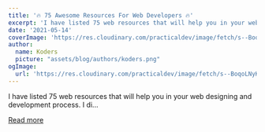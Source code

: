 ```yaml
---
title: '🔥 75 Awesome Resources For Web Developers 🔥'
excerpt: 'I have listed 75 web resources that will help you in your web designing and development process. I di...'
date: '2021-05-14'
coverImage: 'https://res.cloudinary.com/practicaldev/image/fetch/s--BoqoLNyK--/c_imagga_scale,f_auto,fl_progressive,h_420,q_auto,w_1000/https://dev-to-uploads.s3.amazonaws.com/uploads/articles/n2zyeh1ria0n3xhhcz75.jpg'
author:
  name: Koders
  picture: "assets/blog/authors/koders.png"
ogImage:
  url: 'https://res.cloudinary.com/practicaldev/image/fetch/s--BoqoLNyK--/c_imagga_scale,f_auto,fl_progressive,h_420,q_auto,w_1000/https://dev-to-uploads.s3.amazonaws.com/uploads/articles/n2zyeh1ria0n3xhhcz75.jpg'
---
```


I have listed 75 web resources that will help you in your web designing and development process. I di...

[Read more](https://dev.to/kiranrajvjd/75-awesome-web-resources-that-make-web-development-easy-2pff)
